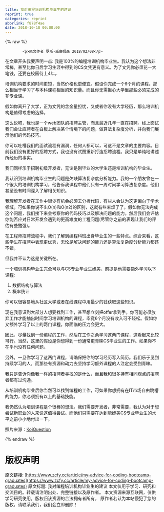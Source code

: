 ```yaml
---
title: 我对编程培训机构毕业生的建议
reprint: true
categories: reprint
abbrlink: f878f4ae
date: 2018-10-18 00:00:00
---
```


{% raw %}

            <p>原文作者 罗斯-威廉姆森 2018/02/08</p>
<p>在文章开头我要声明一点: 我是100%的编程培训机构毕业生。我认为这个想法非常棒，甚至比你日后学习生涯中得到的CS文凭更有意义。为了文凭你必须花一大笔钱，还要在校园待上4年。</p>
<p>培训机构要求的时间更短，当然价格也更便宜。假设你完成一个6个月的课程，那么相当于学习了与本科课程相当的知识量。而且你无需担心大学里那些必须完成的非专业课。</p>
<p>假如你离开了大学，正为文凭的含金量担忧，又或者你没有大学经历，那么培训机构是值得考虑的选择。</p>
<p>这么说吧，我也是一个web团队的招聘主管，而且最近几年一直在招聘。线上面试我们会让应聘者在白板上解决某个情境下的问题，做算法复杂度分析，并向我们展示他们的代码技巧。</p>
<p>你可以吐槽我们的面试流程有漏洞，任何人都可以，可这不是文章的主要内容。目前我们没有更好的招聘方式，我也没有试图重新打造招聘流程。我只是单纯地讲述所经历的事实。</p>
<p>我们同样乐于招聘初级开发者，无论是刚毕业的大学生还是培训机构的毕业生。</p>
<p>我认识到培训机构毕业生的问题是欠缺算法复杂度分析能力。我的一个朋友曾在一个很大的培训机构学习，他告诉我课程中他们只有一周时间学习算法复杂度。他们甚至没有时间深入了解相关知识。</p>
<p>我理解开发者在工作中很少有机会必须去分析代码，有些人会认为这更偏向于学术领域。可如果你说不出O(n)和O(n2)的区别，这就有些麻烦了了。假如你无法完成这个问题，我们接下来会考察你的代码技巧以及解决问题的能力。然后我们会评估你能否应对日常开发会遇到的更高难度的工程问题(尽管你之前的表现让我们的评估有些勉强)。</p>
<p>在工程师招聘流程中，我们了解到编程科班出身毕业生的一些特点。综合来看，这些学生在招聘中表现更优秀，无论是解决问题的能力还是算法复杂度分析能力都还不错。</p>
<p>但我并不认为这是关键所在。</p>
<p>一个培训机构毕业生完全可以与CS专业毕业生媲美，前提是他需要额外学习以下课程:</p>
<ol>
<li>数据结构与算法</li>
<li>概率统计</li>
</ol>
<p>你可以很容易地从社区大学或者在线课程中用最少的钱获取这些知识。</p>
<p>现在我意识到大部分人想要找到工作，甚至想立刻把offer拿到手。你可能必须放弃工作才能抽出时间学习培训机构的课程，毕竟6个月没有收入可不轻松。假如你又额外学习了以上的两门课程，你面临的压力会更大。</p>
<p>因此，尽量找到一份编程的工作，然后在工作之余学习这两门课程，这看起来比较可行。当然，这里的假设是你想得到一份通常更青睐CS毕业生的工作。如果你不在乎也没有任何问题。</p>
<p>另外，一旦你学习了这两门课程，请确保把你的学习经历写入简历。我们乐于见到持续学习的人，而那些有资源和动力去坚持学习额外课程的人注定会受到青睐。</p>
<p>我只是告诉你像我一样的招聘者寻找的是什么，而且我和很多持有相同观点的招聘者都有过沟通。</p>
<p>从培训机构毕业后你当然可以找到编程的工作，可如果你想拥有在IT市场自由跳槽的能力，你必须拥有以上的基础技能。</p>
<p>我仍然认为培训课程是个很棒的想法。我们需要开发者，非常需要，我认为对于想尝试新职业的人来说这值得尝试。而他们只需要在达到能媲美CS专业毕业生的水平之前小小地付出一下。</p>
<p>照片来源：<a href="https://www.flickr.com/photos/koiquest10/" title="Go to KoiQuestion's photostream">KoiQuestion</a></p>

          
{% endraw %}

# 版权声明
原文链接: [https://www.zcfy.cc/article/my-advice-for-coding-bootcamp-graduates](https://www.zcfy.cc/article/my-advice-for-coding-bootcamp-graduates)
原文标题: 我对编程培训机构毕业生的建议
本文仅用于学习、研究和交流目的。转载请注明出处、完整链接以及原作者。
本文资源来源互联网，仅供学习研究使用，版权归该资源的合法拥有者所有，
原作者若认为本站侵犯了您的版权，请联系我们，我们会立即删除！

